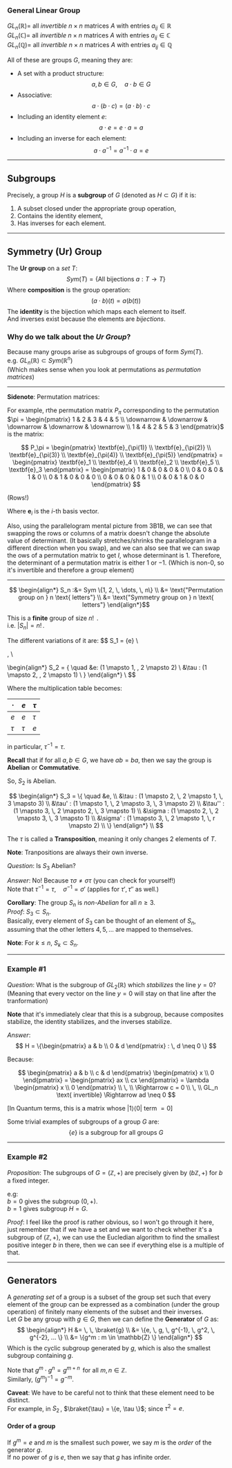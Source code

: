 ### General Linear Group
$GL_n(\mathbb{R}) =$ all _invertible_ $n \times n$ matrices $A$ with entries $a_{ij} \in \mathbb{R}$ \
$GL_n(\mathbb{C}) =$ all _invertible_ $n \times n$ matrices $A$ with entries $a_{ij} \in \mathbb{C}$ \
$GL_n(\mathbb{Q}) =$ all _invertible_ $n \times n$ matrices $A$ with entries $a_{ij} \in \mathbb{Q}$ 

All of these are groups $G$, meaning they are:
- A set with a product structure:
    $$a, b \in G, \quad a \cdot b \in G$$
- Associative:
    $$a \cdot (b \cdot c) = (a \cdot b) \cdot c$$
- Including an identity element $e$:
    $$a \cdot e = e \cdot a = a$$
- Including an inverse for each element:
    $$a \cdot a^{-1} = a^{-1} \cdot a = e$$

---

## Subgroups
Precisely, a group $H$ is a **subgroup** of $G$ (denoted as $H \subset G$) if it is:
1. A subset closed under the appropriate group operation,
2. Contains the identity element,
3. Has inverses for each element.

---

## Symmetry (Ur) Group
The **Ur group** on a _set_ $T$:
$$
Sym(T) = \{\text{All bijections } a: T \rightarrow T \}
$$
Where **composition** is the group operation:
$$ (a \cdot b) (t) = a(b(t))$$
The **identity** is the bijection which maps each element to itself. \
And inverses exist because the elements are _bijections_.

### Why do we talk about the _Ur Group_?
Because many groups arise as subgroups of groups of form $Sym(T)$. \
e.g. $GL_n(\mathbb{R}) \subset Sym(\mathbb{R}^n)$ \
(Which makes sense when you look at permutations as _permutation matrices_)

---

**Sidenote**: Permutation matrices:

For example, rthe permutation matrix $P_\pi$ corresponding to the permutation $\pi = 
\begin{pmatrix} 
1 & 2 & 3 & 4 & 5 \\
\downarrow & \downarrow & \downarrow & \downarrow & \downarrow 
\\ 1 & 4 & 2 & 5 & 3 
\end{pmatrix}$ is the matrix:

$$
P_\pi = 
\begin{pmatrix} 
\textbf{e}_{\pi(1)} \\
\textbf{e}_{\pi(2)} \\
\textbf{e}_{\pi(3)} \\
\textbf{e}_{\pi(4)} \\
\textbf{e}_{\pi(5)}
\end{pmatrix} = 
\begin{pmatrix} 
\textbf{e}_1 \\
\textbf{e}_4 \\
\textbf{e}_2 \\
\textbf{e}_5 \\
\textbf{e}_3
\end{pmatrix} = 
\begin{pmatrix} 
1 & 0 & 0 & 0 & 0 \\
0 & 0 & 0 & 1 & 0 \\
0 & 1 & 0 & 0 & 0 \\
0 & 0 & 0 & 0 & 1 \\
0 & 0 & 1 & 0 & 0 
\end{pmatrix}
$$

(Rows!)

Where $\textbf{e}_i$ is the $i$-th basis vector.

Also, using the parallelogram mental picture from 3B1B, we can see that swapping the rows or columns of a matrix doesn't change the absolute value of determinant. (It basically stretches/shrinks the parallelogram in a different direction when you swap), and we can also see that we can swap the ows of a permutation matrix to get $I$, whose determinant is 1. Therefore, the determinant of a permutation matrix is either $1$ or $-1$. (Which is non-$0$, so it's invertible and therefore a group element)

---

$$
\begin{align*}
S_n :&= Sym \{1, 2, \, \dots, \, n\} \\
&= \text{"Permutation group on } n \text{ letters"} \\
&= \text{"Symmetry group on } n \text{ letters"}
\end{align*}$$

This is a **finite** group of size $n! \,$ . \
i.e. $|S_n| = n! \,$.

The different variations of it are:
$$
S_1 = \{e\} \\

\, \\

\begin{align*}
S_2 = \{ \quad
&e: (1 \mapsto 1, \, 2 \mapsto 2) \\
&\tau : (1 \mapsto 2, \, 2 \mapsto 1) \\ \} 
\end{align*} \\
$$

Where the multiplication table becomes:

| $\cdot$       | $e$    | $\tau$ |
|---      |---     | --     |
| $e$     | $e$    | $\tau$ |
| $\tau$  | $\tau$ | $e$    |

in particular, $\tau^{-1} = \tau$.

**Recall** that if for all $a, b \in G$, we have $ab = ba$, then we say the group is **Abelian** or **Commutative**.

So, $S_2$ is Abelian.

$$
\begin{align*}
S_3 = \{ \quad
&e, \\ 
&\tau    : (1 \mapsto 2, \, 2 \mapsto 1, \, 3 \mapsto 3) \\
&\tau'   : (1 \mapsto 1, \, 2 \mapsto 3, \, 3 \mapsto 2) \\
&\tau''  : (1 \mapsto 3, \, 2 \mapsto 2, \, 3 \mapsto 1) \\
&\sigma  : (1 \mapsto 2, \, 2 \mapsto 3, \, 3 \mapsto 1) \\
&\sigma' : (1 \mapsto 3, \, 2 \mapsto 1, \, r \mapsto 2) \\
\} 
\end{align*} \\
$$

The $\tau$ is called a **Transposition**, meaning it only changes $2$ elements of $T$.

**Note**: 
Tranpositions are always their own inverse.

_Question_: 
Is $S_3$ Abelian?

_Answer_:
No! Because $\tau \sigma \neq \sigma \tau$ (you can check for yourself!) \
Note that $\tau^{-1} = \tau, \quad \sigma^{-1} = \sigma'$
(applies for $\tau', \tau''$ as well.)


**Corollary**:
The group $S_n$ is _non-Abelian_ for all $n \geq 3$. \
_Proof_: $S_3 \subset S_n$. \
Basically, every element of $S_3$ can be thought of an element of $S_n$, assuming that the other letters $4, 5, \dots$ are mapped to themselves.

**Note**:
For $k \leq n$, $S_k \subset S_n$.

<hr/>

### Example #1
_Question_:
What is the subgroup of $GL_2(\mathbb{R})$ which _stabilizes_ the line $y=0$? \
(Meaning that every vector on the line $y=0$ will stay on that line after the tranformation)

**Note** that it's immediately clear that this is a subgroup, because composites stabilize, the identity stabilizes, and the inverses stabilize.

_Answer_: 
$$
H = \{\begin{pmatrix} a & b \\ 0 & d \end{pmatrix} : \, d \neq 0 \}
$$

Because:

$$
\begin{pmatrix} a & b \\ c & d \end{pmatrix} \begin{pmatrix} x \\ 0 \end{pmatrix} = \begin{pmatrix} ax \\ cx \end{pmatrix} = \lambda \begin{pmatrix} x \\ 0 \end{pmatrix} \\
\, \\
\Rightarrow c = 0 \\
\, \\
GL_n \text{ invertible} \Rightarrow ad \neq 0
$$

[In Quantum terms, this is a matrix whose $| 1\rangle \langle 0|$ term $=0$]

Some trivial examples of subgroups of a group $G$ are:
$$
\{e\} \text{ is a subgroup for all groups } G
$$

<hr/>

### Example #2
_Proposition_:
The subgroups of $G = (\mathbb{Z}, +)$ are precisely given by $(b \mathbb{Z}, +)$ for $b$ a fixed integer.

e.g: \
$b=0$ gives the subgroup $(0, +)$. \
$b=1$ gives subgroup $H = G$.

_Proof_:
I feel like the proof is rather obvious, so I won't go through it here, just remember that if we have a set and we want to check whether it's a subgroup of $(\mathbb{Z}, +)$, we can use the Eucledian algorithm to find the smallest positive integer $b$ in there, then we can see if everything else is a multiple of that.

 <hr/>

## Generators
A _generating set_ of a group is a subset of the group set such that every element of the group can be expressed as a combination (under the group operation) of finitely many elements of the subset and their inverses. \
Let $G$ be any group with $g \in G$, then we can define the **Generator** of $G$ as:
$$
\begin{align*}
H &= \, \, \braket{g} \\
&= \{e, \, g, \, g^{-1}, \, g^2, \, g^{-2}, ... \} \\
&= \{g^m : m \in \mathbb{Z} \}
\end{align*}
$$
Which is the cyclic subgroup generated by $g$, which is also the smallest subgroup containing $g$.

Note that $g^m \cdot g^n = g^{m+n} \,$ for all $m, n \in \mathbb{Z}$. \
Similarly, $(g^m)^{-1} = g^{-m}$.

**Caveat**: We have to be careful not to think that these element need to be distinct. \
For example, in $S_2 \,$, $\braket{\tau} = \{e, \tau \}$; since $\tau^2 = e$.

#### Order of a group
If $g^m = e$ and $m$ is the smallest such power, we say $m$ is the _order_ of the generator $g$. \
If no power of $g$ is $e$, then we say that $g$ has infinite order.


